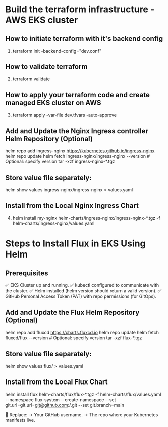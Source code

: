 # Build the terraform infrastructure - AWS EKS cluster

## How to initiate terraform with it's backend config
1. terraform init -backend-config="dev.conf"

## How to validate terraform 
2. terraform validate

## How to apply your terraform code and create managed EKS cluster on AWS
3. terraform apply  -var-file dev.tfvars  -auto-approve 

## Add and Update the Nginx Ingress controller Helm Repository (Optional)
helm repo add ingress-nginx https://kubernetes.github.io/ingress-nginx
helm repo update
helm fetch ingress-nginx/ingress-nginx --version <version>  # Optional: specify version
tar -xzf ingress-nginx-*.tgz
## Store value file separately:
helm show values ingress-nginx/ingress-nginx > values.yaml

## Install from the Local Nginx Ingress Chart
4. helm install my-nginx helm-charts/ingress-nginx/ingress-nginx-*.tgz -f helm-charts/ingress-nginx/values.yaml

# Steps to Install Flux in EKS Using Helm

## Prerequisites
✅ EKS Cluster up and running.
✅ kubectl configured to communicate with the cluster.
✅ Helm installed (helm version should return a valid version).
✅ GitHub Personal Access Token (PAT) with repo permissions (for GitOps).

## Add and Update the Flux Helm Repository (Optional)
helm repo add fluxcd https://charts.fluxcd.io
helm repo update
helm fetch fluxcd/flux --version <version>  # Optional: specify version
tar -xzf flux-*.tgz

## Store value file separately:
helm show values flux/ > values.yaml

## Install from the Local Flux Chart
helm install flux helm-charts/flux/flux-*.tgz -f helm-charts/flux/values.yaml --namespace flux-system --create-namespace   --set git.url=git.url=git@github.com:<your-github-username>/<your-repo>.git --set git.branch=main

📌 Replace:
<your-github-username> → Your GitHub username.
<your-repo> → The repo where your Kubernetes manifests live.
